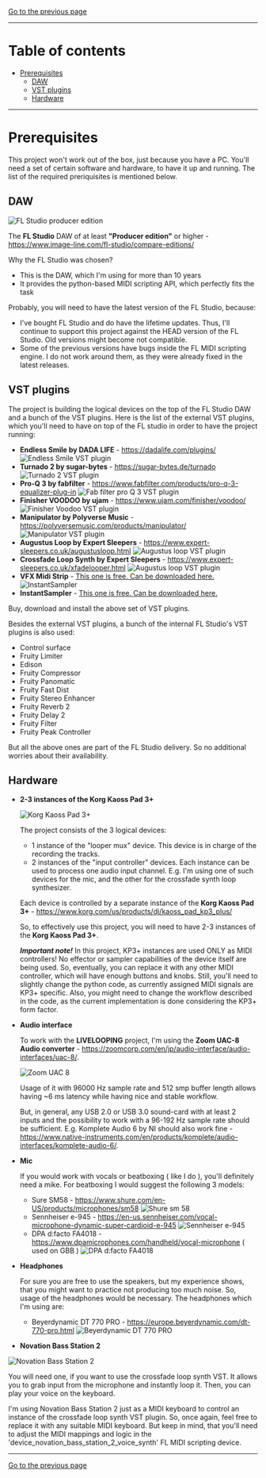 [Go to the previous page](../../README.md#sub-articles)

----

# Table of contents

- [Prerequisites](#prerequisites)
  * [DAW](#daw)
  * [VST plugins](#vst-plugins)
  * [Hardware](#hardware)

----

# Prerequisites

This project won't work out of the box, just because you have a PC. You'll need a set of certain software and hardware, to have it up and running. The list of the required preriquisites is mentioned below.

## DAW

![FL Studio producer edition](./daw/fl_studio_producer.jpg)

The **FL Studio** DAW of at least **"Producer edition"** or higher - https://www.image-line.com/fl-studio/compare-editions/

Why the FL Studio was chosen?
- This is the DAW, which I'm using for more than 10 years
- It provides the python-based MIDI scripting API, which perfectly fits the task

Probably, you will need to have the latest version of the FL Studio, because:
- I've bought FL Studio and do have the lifetime updates. Thus, I'll continue to support this project against the HEAD version of the FL Studio. Old versions might become not compatible.
- Some of the previous versions have bugs inside the FL MIDI scripting engine. I do not work around them, as they were already fixed in the latest releases.

## VST plugins

The project is building the logical devices on the top of the FL Studio DAW and a bunch of the VST plugins. Here is the list of the external VST plugins, which you'll need to have on top of the FL studio in order to have the project running:

- **Endless Smile by DADA LIFE** - https://dadalife.com/plugins/
![Endless Smile VST plugin](./vst-plugins/endless_smile.jpg)
- **Turnado 2 by sugar-bytes** - https://sugar-bytes.de/turnado
![Turnado 2 VST plugin](./vst-plugins/turnado_2.jpg)
- **Pro-Q 3 by fabfilter** - https://www.fabfilter.com/products/pro-q-3-equalizer-plug-in
![Fab filter pro Q 3 VST plugin](./vst-plugins/fab_filter_pro_q_3.jpg)
- **Finisher VOODOO by ujam** - https://www.ujam.com/finisher/voodoo/
![Finisher Voodoo VST plugin](./vst-plugins/finisher_voodoo.jpg)
- **Manipulator by Polyverse Music** - https://polyversemusic.com/products/manipulator/
![Manipulator VST plugin](./vst-plugins/manipulator.jpg)
- **Augustus Loop by Expert Sleepers** - https://www.expert-sleepers.co.uk/augustusloop.html
![Augustus loop VST plugin](./vst-plugins/augustus_loop.jpg)
- **Crossfade Loop Synth by Expert Sleepers** - https://www.expert-sleepers.co.uk/xfadelooper.html
![Augustus loop VST plugin](./vst-plugins/crossfade_loop_synth.jpg)
- **VFX Midi Strip** - [This one is free. Can be downloaded here.](../../VFX%20Midi%20Strip_x64.dll)
![InstantSampler](./vst-plugins/instant_sampler.jpg)
- **InstantSampler** - [This one is free. Can be downloaded here.](https://plugins4free.com/plugin/915/)

Buy, download and install the above set of VST plugins.

Besides the external VST plugins, a bunch of the internal FL Studio's VST plugins is also used:

- Control surface
- Fruity Limiter
- Edison
- Fruity Compressor
- Fruity Panomatic
- Fruity Fast Dist
- Fruity Stereo Enhancer
- Fruity Reverb 2
- Fruity Delay 2
- Fruity Filter
- Fruity Peak Controller

But all the above ones are part of the FL Studio delivery. So no additional worries about their availability.

## Hardware

- **2-3 instances of the Korg Kaoss Pad 3+**

  ![Korg Kaoss Pad 3+](./hardware/kp3+.jpg)  
  
  The project consists of the 3 logical devices:
  - 1 instance of the "looper mux" device. This device is in charge of the recording the tracks.
  - 2 instances of the "input controller" devices. Each instance can be used to process one audio input channel. E.g. I'm using one of such devices for the mic, and the other for the crossfade synth loop synthesizer.

  Each device is controlled by a separate instance of the **Korg Kaoss Pad 3+** - https://www.korg.com/us/products/dj/kaoss_pad_kp3_plus/

  So, to effectively use this project, you will need to have 2-3 instances of the **Korg Kaoss Pad 3+**.

  ***Important note!*** In this project, KP3+ instances are used ONLY as MIDI controllers! No effector or sampler capabilities of the device itself are being used. So, eventually, you can replace it with any other MIDI controller, which will have enough buttons and knobs. Still, you'll need to slightly change the python code, as currently assigned MIDI signals are KP3+ specific. Also, you might need to change the workflow described in the code, as the current implementation is done considering the KP3+ form factor.

- **Audio interface**

  To work with the **LIVELOOPING** project, I'm using the **Zoom UAC-8 Audio converter** - https://zoomcorp.com/en/jp/audio-interface/audio-interfaces/uac-8/.
  
  ![Zoom UAC 8](./hardware/Zoom-UAC-8.png)  
  
  Usage of it with 96000 Hz sample rate and 512 smp buffer length allows having ~6 ms latency while having nice and stable workflow.

  But, in general, any USB 2.0 or USB 3.0 sound-card with at least 2 inputs and the possibility to work with a 96-192 Hz sample rate should be sufficient. E.g. Komplete Audio 6 by NI should also work fine - https://www.native-instruments.com/en/products/komplete/audio-interfaces/komplete-audio-6/.

- **Mic**

  If you would work with vocals or beatboxing ( like I do ), you'll definitely need a mike. For beatboxing I would suggest the following 3 models:
  - Sure SM58 - https://www.shure.com/en-US/products/microphones/sm58
  ![Shure sm 58](./hardware/shure-sm-58.jpg)
  - Sennheiser e-945 - https://en-us.sennheiser.com/vocal-microphone-dynamic-super-cardioid-e-945
  ![Sennheiser e-945](./hardware/sennheiser-e-945.jpg)
  - DPA d:facto FA4018 - https://www.dpamicrophones.com/handheld/vocal-microphone ( used on GBB )
  ![DPA d:facto FA4018](./hardware/d_facto_4018.jpg)

- **Headphones**

  For sure you are free to use the speakers, but my experience shows, that you might want to practice not producing too much noise. So, usage of the headphones would be necessary. The headphones which I'm using are:
  - Beyerdynamic DT 770 PRO - https://europe.beyerdynamic.com/dt-770-pro.html
  ![Beyerdynamic DT 770 PRO](./hardware/beyerdynamic-dt-770-pro.jpg)

- **Novation Bass Station 2**

![Novation Bass Station 2](./hardware/novation-bass-station-2.jpg)

You will need one, if you want to use the crossfade loop synth VST. It allows you to grab input from the microphone and instantly loop it. Then, you can play your voice on the keyboard.

I'm using Novation Bass Station 2 just as a MIDI keyboard to control an instance of the crossfade loop synth VST plugin. So, once again, feel free to replace it with any suitable MIDI keyboard. But keep in mind, that you'll need to adjust the MIDI mappings and logic in the 'device_novation_bass_station_2_voice_synth' FL MIDI scripting device.

----

[Go to the previous page](../../README.md#sub-articles)
